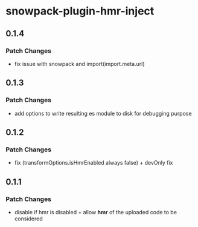 # snowpack-plugin-hmr-inject

## 0.1.4

### Patch Changes

- fix issue with snowpack and import(import.meta.url)

## 0.1.3

### Patch Changes

- add options to write resulting es module to disk for debugging purpose

## 0.1.2

### Patch Changes

- fix (transformOptions.isHmrEnabled always false) + devOnly fix

## 0.1.1

### Patch Changes

- disable if hmr is disabled + allow **hmr** of the uploaded code to be considered

